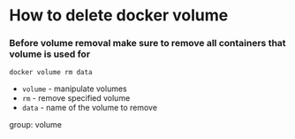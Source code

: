 # How to delete docker volume

### Before volume removal make sure to remove all containers that volume is used for

```docker
docker volume rm data
```

- `volume` - manipulate volumes
- `rm` - remove specified volume
- `data` - name of the volume to remove

group: volume

